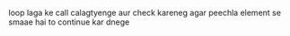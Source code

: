 loop laga ke call calagtyenge aur check kareneg agar peechla element se smaae hai to continue kar dnege